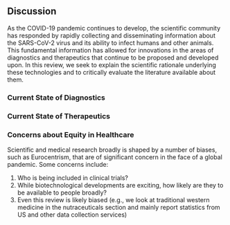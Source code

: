 ## Discussion

<!-- This section is a stub. Additional work is needed to flesh this section out. Outlining or writing help is welcome!-->
As the COVID-19 pandemic continues to develop, the scientific community has responded by rapidly collecting and disseminating information about the SARS-CoV-2 virus and its ability to infect humans and other animals.
This fundamental information has allowed for innovations in the areas of diagnostics and therapeutics that continue to be proposed and developed upon.
In this review, we seek to explain the scientific rationale underlying these technologies and to critically evaluate the literature available about them.

### Current State of Diagnostics

### Current State of Therapeutics

### Concerns about Equity in Healthcare

Scientific and medical research broadly is shaped by a number of biases, such as Eurocentrism, that are of significant concern in the face of a global pandemic.
Some concerns include: 
1. Who is being included in clinical trials?
2. While biotechnological developments are exciting, how likely are they to be available to people broadly?
3. Even this review is likely biased (e.g., we look at traditional western medicine in the nutraceuticals section and mainly report statistics from US and other data collection services)
 

